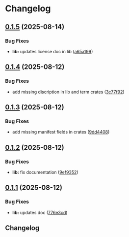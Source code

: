 # Changelog

## [0.1.5](https://github.com/robgonnella/r-lanscan/compare/r-lanlib-v0.1.4...r-lanlib-v0.1.5) (2025-08-14)


### Bug Fixes

* **lib:** updates license doc in lib ([a65a199](https://github.com/robgonnella/r-lanscan/commit/a65a1990171f8d3ae28bb1972e9c2b35bf7b6bb0))

## [0.1.4](https://github.com/robgonnella/r-lanscan/compare/r-lanlib-v0.1.3...r-lanlib-v0.1.4) (2025-08-12)


### Bug Fixes

* add missing discription in lib and term crates ([3c77f92](https://github.com/robgonnella/r-lanscan/commit/3c77f92c516e877daddd23821d5745cefa92eaac))

## [0.1.3](https://github.com/robgonnella/r-lanscan/compare/r-lanlib-v0.1.2...r-lanlib-v0.1.3) (2025-08-12)


### Bug Fixes

* add missing manifest fields in crates ([9dd4408](https://github.com/robgonnella/r-lanscan/commit/9dd44089b5f8b11e8e34f8027baa2729e386f970))

## [0.1.2](https://github.com/robgonnella/r-lanscan/compare/r-lanlib-v0.1.1...r-lanlib-v0.1.2) (2025-08-12)


### Bug Fixes

* **lib:** fix documentation ([9ef9352](https://github.com/robgonnella/r-lanscan/commit/9ef935253be2796cebf0838843408b152b3abd5f))

## [0.1.1](https://github.com/robgonnella/r-lanscan/compare/r-lanlib-v0.1.0...r-lanlib-v0.1.1) (2025-08-12)


### Bug Fixes

* **lib:** updates doc ([776e3cd](https://github.com/robgonnella/r-lanscan/commit/776e3cd1d19e23e6b5bf0b728f09482014219b18))

## Changelog
